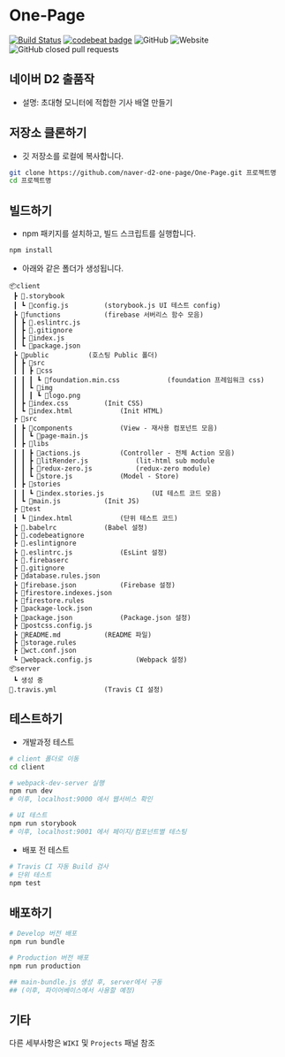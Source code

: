 # One-Page

[![Build Status](https://travis-ci.org/naver-d2-one-page/One-Page.svg?branch=master)](https://travis-ci.org/naver-d2-one-page/One-Page) [![codebeat badge](https://codebeat.co/badges/77d06d94-412c-462f-96bd-66ce9f6e24c1)](https://codebeat.co/projects/github-com-naver-d2-one-page-one-page-master) ![GitHub](https://img.shields.io/github/license/naver-d2-one-page/One-Page.svg) ![Website](https://img.shields.io/website/https/op-news.web.app/main.svg) ![GitHub closed pull requests](https://img.shields.io/github/issues-pr-closed/naver-d2-one-page/One-Page.svg)

## 네이버 D2 출품작

- 설명: 초대형 모니터에 적합한 기사 배열 만들기 

## 저장소 클론하기
* 깃 저장소를 로컬에 복사합니다.
```bash
git clone https://github.com/naver-d2-one-page/One-Page.git 프로젝트명
cd 프로젝트명
```
## 빌드하기

* npm 패키지를 설치하고, 빌드 스크립트를 실행합니다.
```bash
npm install
```

* 아래와 같은 폴더가 생성됩니다.
```
📦client
 ┣ 📂.storybook
 ┃ ┗ 📜config.js			(storybook.js UI 테스트 config)
 ┣ 📂functions			(firebase 서버리스 함수 모음)
 ┃ ┣ 📜.eslintrc.js
 ┃ ┣ 📜.gitignore
 ┃ ┣ 📜index.js
 ┃ ┗ 📜package.json
 ┣ 📂public			(호스팅 Public 폴더)
 ┃ ┣ 📂src
 ┃ ┃ ┣ 📂css
 ┃ ┃ ┃ ┗ 📜foundation.min.css			(foundation 프레임워크 css)
 ┃ ┃ ┗ 📂img
 ┃ ┃ ┃ ┗ 📜logo.png
 ┃ ┣ 📜index.css			(Init CSS)
 ┃ ┗ 📜index.html			(Init HTML)
 ┣ 📂src
 ┃ ┣ 📂components			(View - 재사용 컴포넌트 모음)
 ┃ ┃ ┗ 📜page-main.js
 ┃ ┣ 📂libs
 ┃ ┃ ┣ 📜actions.js			(Controller - 전체 Action 모음)
 ┃ ┃ ┣ 📜litRender.js			(lit-html sub module
 ┃ ┃ ┣ 📜redux-zero.js			(redux-zero module)
 ┃ ┃ ┗ 📜store.js			(Model - Store)
 ┃ ┣ 📂stories						
 ┃ ┃ ┗ 📜index.stories.js			(UI 테스트 코드 모음)
 ┃ ┗ 📜main.js			(Init JS)
 ┣ 📂test
 ┃ ┗ 📜index.html			(단위 테스트 코드)
 ┣ 📜.babelrc			(Babel 설정)
 ┣ 📜.codebeatignore
 ┣ 📜.eslintignore
 ┣ 📜.eslintrc.js			(EsLint 설정)
 ┣ 📜.firebaserc
 ┣ 📜.gitignore
 ┣ 📜database.rules.json
 ┣ 📜firebase.json			(Firebase 설정)
 ┣ 📜firestore.indexes.json
 ┣ 📜firestore.rules
 ┣ 📜package-lock.json
 ┣ 📜package.json			(Package.json 설정)
 ┣ 📜postcss.config.js
 ┣ 📜README.md			(README 파일)
 ┣ 📜storage.rules
 ┣ 📜wct.conf.json
 ┗ 📜webpack.config.js			(Webpack 설정)
📦server
 ┗ 생성 중
📜.travis.yml			(Travis CI 설정)
```

## 테스트하기

* 개발과정 테스트
```bash
# client 폴더로 이동
cd client

# webpack-dev-server 실행
npm run dev
# 이후, localhost:9000 에서 웹서비스 확인

# UI 테스트
npm run storybook
# 이후, localhost:9001 에서 페이지/컴포넌트별 테스팅
```

* 배포 전 테스트
```bash
# Travis CI 자동 Build 검사
# 단위 테스트
npm test
```

## 배포하기
```bash
# Develop 버전 배포
npm run bundle

# Production 버전 배포
npm run production

## main-bundle.js 생성 후, server에서 구동
## (이후, 파이어베이스에서 사용할 예정)
```

## 기타

다른 세부사항은 `WIKI` 및 `Projects` 패널 참조
